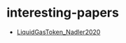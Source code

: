 # interesting-papers


- [LiquidGasToken_Nadler2020](https://github.com/matnad/liquid-gas-token/blob/master/thesis/LiquidGasToken_Nadler2020.pdf)
